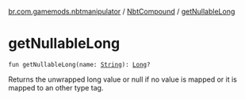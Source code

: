 [br.com.gamemods.nbtmanipulator](../index.md) / [NbtCompound](index.md) / [getNullableLong](./get-nullable-long.md)

# getNullableLong

`fun getNullableLong(name: `[`String`](https://kotlinlang.org/api/latest/jvm/stdlib/kotlin/-string/index.html)`): `[`Long`](https://kotlinlang.org/api/latest/jvm/stdlib/kotlin/-long/index.html)`?`

Returns the unwrapped long value or null if no value is mapped or it is mapped to an other type tag.

